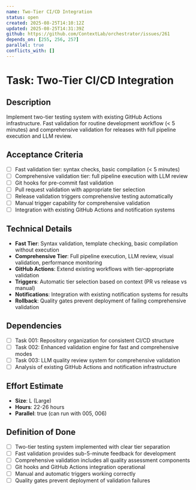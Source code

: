 ```yaml
---
name: Two-Tier CI/CD Integration
status: open
created: 2025-08-25T14:10:12Z
updated: 2025-08-25T14:31:39Z
github: https://github.com/ContextLab/orchestrator/issues/261
depends_on: [255, 256, 257]
parallel: true
conflicts_with: []
---
```


# Task: Two-Tier CI/CD Integration

## Description
Implement two-tier testing system with existing GitHub Actions infrastructure. Fast validation for routine development workflow (< 5 minutes) and comprehensive validation for releases with full pipeline execution and LLM review.

## Acceptance Criteria
- [ ] Fast validation tier: syntax checks, basic compilation (< 5 minutes)
- [ ] Comprehensive validation tier: full pipeline execution with LLM review
- [ ] Git hooks for pre-commit fast validation
- [ ] Pull request validation with appropriate tier selection
- [ ] Release validation triggers comprehensive testing automatically
- [ ] Manual trigger capability for comprehensive validation
- [ ] Integration with existing GitHub Actions and notification systems

## Technical Details
- **Fast Tier**: Syntax validation, template checking, basic compilation without execution
- **Comprehensive Tier**: Full pipeline execution, LLM review, visual validation, performance monitoring
- **GitHub Actions**: Extend existing workflows with tier-appropriate validation
- **Triggers**: Automatic tier selection based on context (PR vs release vs manual)
- **Notifications**: Integration with existing notification systems for results
- **Rollback**: Quality gates prevent deployment of failing comprehensive validation

## Dependencies
- [ ] Task 001: Repository organization for consistent CI/CD structure
- [ ] Task 002: Enhanced validation engine for fast and comprehensive modes
- [ ] Task 003: LLM quality review system for comprehensive validation
- [ ] Analysis of existing GitHub Actions and notification infrastructure

## Effort Estimate
- **Size**: L (Large)
- **Hours**: 22-26 hours
- **Parallel**: true (can run with 005, 006)

## Definition of Done
- [ ] Two-tier testing system implemented with clear tier separation
- [ ] Fast validation provides sub-5-minute feedback for development
- [ ] Comprehensive validation includes all quality assessment components
- [ ] Git hooks and GitHub Actions integration operational
- [ ] Manual and automatic triggers working correctly
- [ ] Quality gates prevent deployment of validation failures
